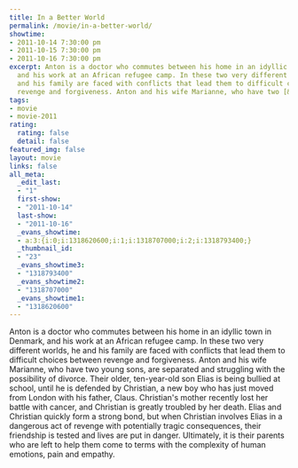 ```yaml
---
title: In a Better World
permalink: /movie/in-a-better-world/
showtime:
- 2011-10-14 7:30:00 pm
- 2011-10-15 7:30:00 pm
- 2011-10-16 7:30:00 pm
excerpt: Anton is a doctor who commutes between his home in an idyllic town in Denmark,
  and his work at an African refugee camp. In these two very different worlds, he
  and his family are faced with conflicts that lead them to difficult choices between
  revenge and forgiveness. Anton and his wife Marianne, who have two [&hellip;]
tags:
- movie
- movie-2011
rating:
  rating: false
  detail: false
featured_img: false
layout: movie
links: false
all_meta:
  _edit_last:
  - "1"
  first-show:
  - "2011-10-14"
  last-show:
  - "2011-10-16"
  _evans_showtime:
  - a:3:{i:0;i:1318620600;i:1;i:1318707000;i:2;i:1318793400;}
  _thumbnail_id:
  - "23"
  _evans_showtime3:
  - "1318793400"
  _evans_showtime2:
  - "1318707000"
  _evans_showtime1:
  - "1318620600"
---
```


Anton is a doctor who commutes between his home in an idyllic town in Denmark, and his work at an African refugee camp. In these two very different worlds, he and his family are faced with conflicts that lead them to difficult choices between revenge and forgiveness. Anton and his wife Marianne, who have two young sons, are separated and struggling with the possibility of divorce. Their older, ten-year-old son Elias is being bullied at school, until he is defended by Christian, a new boy who has just moved from London with his father, Claus. Christian's mother recently lost her battle with cancer, and Christian is greatly troubled by her death. Elias and Christian quickly form a strong bond, but when Christian involves Elias in a dangerous act of revenge with potentially tragic consequences, their friendship is tested and lives are put in danger. Ultimately, it is their parents who are left to help them come to terms with the complexity of human emotions, pain and empathy.